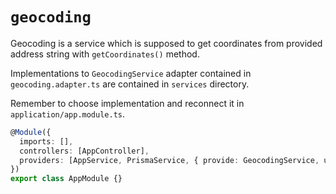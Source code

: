 # `geocoding`

Geocoding is a service which is supposed to get coordinates from provided address string with `getCoordinates()` method.

Implementations to `GeocodingService` adapter contained in `geocoding.adapter.ts` are contained in `services` directory.

Remember to choose implementation and reconnect it in `application/app.module.ts`.

```ts
@Module({
  imports: [],
  controllers: [AppController],
  providers: [AppService, PrismaService, { provide: GeocodingService, useClass: MockGeocodingService }],
})
export class AppModule {}
```
